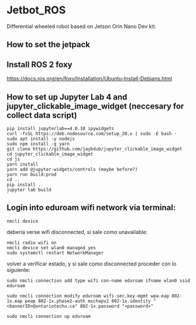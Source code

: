 # Jetbot_ROS

Differential wheeled robot based on Jetson Orin Nano Dev kit.

## How to set the jetpack

## Install ROS 2 foxy

https://docs.ros.org/en/foxy/Installation/Ubuntu-Install-Debians.html

## How to set up Jupyter Lab 4 and jupyter_clickable_image_widget (neccesary for collect data script)
```
pip install jupyterlab==4.0.10 ipywidgets
curl -fsSL https://deb.nodesource.com/setup_20.x | sudo -E bash -
sudo apt install -y nodejs
sudo npm install -g yarn
git clone https://github.com/jaybdub/jupyter_clickable_image_widget
cd jupyter_clickable_image_widget
cd js
yarn install
yarn add @jupyter-widgets/controls (maybe before?)
yarn run build:prod
cd ..
pip install .
jupyter lab build
```

## Login into eduroam wifi network via terminal: 
```
nmcli device
```
deberia verse wifi disconnected, si sale como unavailable:
```
nmcli radio wifi on
nmcli device set wlan0 managed yes
sudo systemctl restart NetworkManager
```
volver a verificar estado, y si sale como disconnected proceder con lo siguiente:
```
sudo nmcli connection add type wifi con-name eduroam ifname wlan0 ssid eduroam
```
```
sudo nmcli connection modify eduroam wifi-sec.key-mgmt wpa-eap 802-1x.eap peap 802-1x.phase2-auth mschapv2 802-1x.identity "<bannerID>@ontariotechu.ca" 802-1x.password "<password>"
```
```
sudo nmcli connection up eduroam
```
